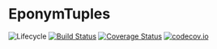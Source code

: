 # EponymTuples

![Lifecycle](https://img.shields.io/badge/lifecycle-experimental-orange.svg)
[![Build Status](https://travis-ci.org/tpapp/EponymTuples.jl.svg?branch=master)](https://travis-ci.org/tpapp/EponymTuples.jl)
[![Coverage Status](https://coveralls.io/repos/tpapp/EponymTuples.jl/badge.svg?branch=master&service=github)](https://coveralls.io/github/tpapp/EponymTuples.jl?branch=master)
[![codecov.io](http://codecov.io/github/tpapp/EponymTuples.jl/coverage.svg?branch=master)](http://codecov.io/github/tpapp/EponymTuples.jl?branch=master)
